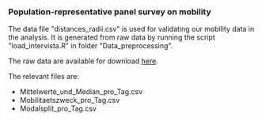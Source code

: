 ### Population-representative panel survey on mobility

The data file "distances_radii.csv" is used for validating our mobility data in the analysis.
It is generated from raw data by running the script "load_intervista.R" in folder "Data_preprocessing".

The raw data are available for download [here](https://www.intervista.ch/panel/?lang=en).

The relevant files are:
- Mittelwerte_und_Median_pro_Tag.csv
- Mobilitaetszweck_pro_Tag.csv
- Modalsplit_pro_Tag.csv
